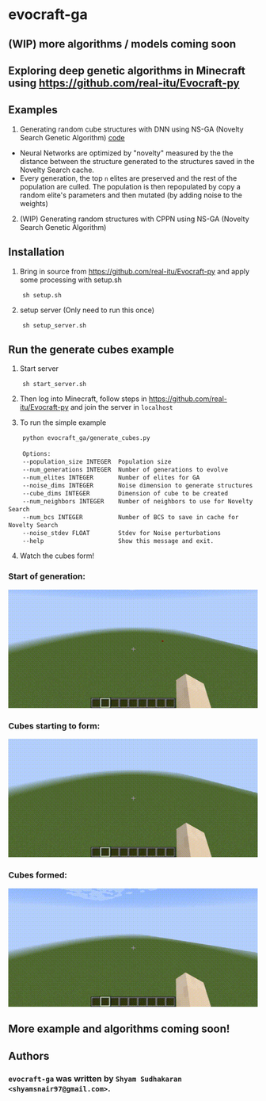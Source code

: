 evocraft-ga
================
## (WIP) more algorithms / models coming soon
## Exploring deep genetic algorithms in Minecraft using https://github.com/real-itu/Evocraft-py

## Examples
1. Generating random cube structures with DNN using NS-GA (Novelty Search Genetic Algorithm) [code](evocraft_ga/generate_cubes.py)

- Neural Networks are optimized by "novelty" measured by the the distance between the structure generated to the structures saved in the Novelty Search cache.
- Every generation, the top `n` elites are preserved and the rest of the population are culled. The population is then repopulated by copy a random elite's parameters and then mutated (by adding noise to the weights)

2. (WIP) Generating random structures with CPPN using NS-GA (Novelty Search Genetic Algorithm)

Installation
------------

1. Bring in source from https://github.com/real-itu/Evocraft-py and apply some processing with setup.sh
```
    sh setup.sh
```
2. setup server (Only need to run this once)
```
    sh setup_server.sh
```

Run the generate cubes example
-----
1. Start server
```
    sh start_server.sh
```
2. Then log into Minecraft, follow steps in https://github.com/real-itu/Evocraft-py and join the server in `localhost`

3. To run the simple example
```
    python evocraft_ga/generate_cubes.py 

    Options:
    --population_size INTEGER  Population size
    --num_generations INTEGER  Number of generations to evolve
    --num_elites INTEGER       Number of elites for GA
    --noise_dims INTEGER       Noise dimension to generate structures
    --cube_dims INTEGER        Dimension of cube to be created
    --num_neighbors INTEGER    Number of neighbors to use for Novelty Search
    --num_bcs INTEGER          Number of BCS to save in cache for Novelty Search
    --noise_stdev FLOAT        Stdev for Noise perturbations
    --help                     Show this message and exit.

```
4. Watch the cubes form!

### Start of generation:
![Alt Text](gifs/out_first.gif)
### Cubes starting to form:
![Alt Text](gifs/out_second.gif)
### Cubes formed:
![Alt Text](gifs/out_final.gif)

## More example and algorithms coming soon!
Authors
-------

### `evocraft-ga` was written by `Shyam Sudhakaran <shyamsnair97@gmail.com>`.